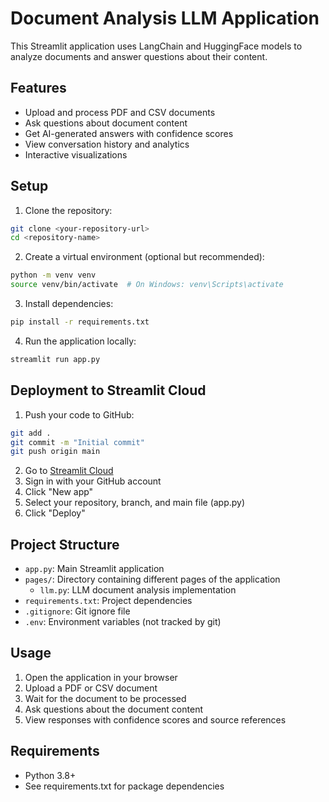 # Document Analysis LLM Application

This Streamlit application uses LangChain and HuggingFace models to analyze documents and answer questions about their content.

## Features

- Upload and process PDF and CSV documents
- Ask questions about document content
- Get AI-generated answers with confidence scores
- View conversation history and analytics
- Interactive visualizations

## Setup

1. Clone the repository:
```bash
git clone <your-repository-url>
cd <repository-name>
```

2. Create a virtual environment (optional but recommended):
```bash
python -m venv venv
source venv/bin/activate  # On Windows: venv\Scripts\activate
```

3. Install dependencies:
```bash
pip install -r requirements.txt
```

4. Run the application locally:
```bash
streamlit run app.py
```

## Deployment to Streamlit Cloud

1. Push your code to GitHub:
```bash
git add .
git commit -m "Initial commit"
git push origin main
```

2. Go to [Streamlit Cloud](https://streamlit.io/cloud)
3. Sign in with your GitHub account
4. Click "New app"
5. Select your repository, branch, and main file (app.py)
6. Click "Deploy"

## Project Structure

- `app.py`: Main Streamlit application
- `pages/`: Directory containing different pages of the application
  - `llm.py`: LLM document analysis implementation
- `requirements.txt`: Project dependencies
- `.gitignore`: Git ignore file
- `.env`: Environment variables (not tracked by git)

## Usage

1. Open the application in your browser
2. Upload a PDF or CSV document
3. Wait for the document to be processed
4. Ask questions about the document content
5. View responses with confidence scores and source references

## Requirements

- Python 3.8+
- See requirements.txt for package dependencies 